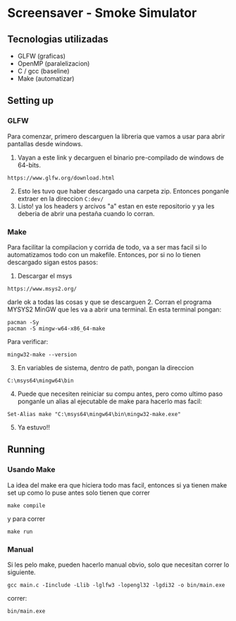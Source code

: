 # Screensaver - Smoke Simulator
## Tecnologias utilizadas
- GLFW (graficas)
- OpenMP (paralelizacion)
- C / gcc (baseline)
- Make (automatizar)

## Setting up
### GLFW
Para comenzar, primero descarguen la libreria que vamos a usar para abrir pantallas desde windows.
1. Vayan a este link y decarguen el binario pre-compilado de windows de 64-bits.
```
https://www.glfw.org/download.html
```
2. Esto les tuvo que haber descargado una carpeta zip. Entonces ponganle extraer en la direccion ```C:dev/```
3. Listo! ya los headers y arcivos "a" estan en este repositorio y ya les deberia de abrir una pestaña cuando lo corran.
### Make
Para facilitar la compilacion y corrida de todo, va a ser mas facil si lo automatizamos todo con un makefile. Entonces, por si no lo tienen descargado sigan estos pasos:
1. Descargar el msys
```
https://www.msys2.org/
```
darle ok a todas las cosas y que se descarguen
2. Corran el programa MYSYS2 MinGW que les va a abrir una terminal. En esta terminal pongan:
```
pacman -Sy
pacman -S mingw-w64-x86_64-make
```
Para verificar:
```
mingw32-make --version
```
3. En variables de sistema, dentro de path, pongan la direccion
```
C:\msys64\mingw64\bin
```
4. Puede que necesiten reiniciar su compu antes, pero como ultimo paso ponganle un alias al ejecutable de make para hacerlo mas facil:
```
Set-Alias make "C:\msys64\mingw64\bin\mingw32-make.exe" 
```
5. Ya estuvo!!

## Running
### Usando Make
La idea del make era que hiciera todo mas facil, entonces si ya tienen make set up como lo puse antes solo tienen que correr
```
make compile
```
y para correr
```
make run
```
### Manual
Si les pelo make, pueden hacerlo manual obvio, solo que necesitan correr lo siguiente.
```
gcc main.c -Iinclude -Llib -lglfw3 -lopengl32 -lgdi32 -o bin/main.exe
```

correr:
```
bin/main.exe
```